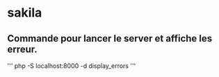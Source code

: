 # sakila
## Commande pour lancer le server et affiche les erreur.
 '''
 php -S localhost:8000 -d display_errors
 '''
